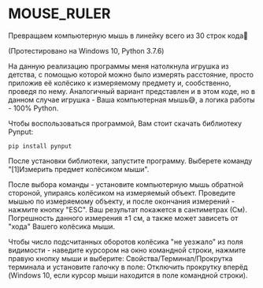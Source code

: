 # MOUSE_RULER
Превращаем компьютерную мышь в линейку всего из 30 строк кода🙂

(Протестировано на Windows 10, Python 3.7.6)

На данную реализацию программы меня натолкнула игрушка из детства, с помощью которой можно было измерять расстояние, просто приложив её колёсико к измеряемому предмету и, сообственно, проведя по нему. Аналогичный вариант представлен и в этом коде, но в данном случае игрушка - Ваша компьютерная мышь😅, а логика работы - 100% Python.

Чтобы воспользоваться программой, Вам стоит скачать библиотеку Pynput:

`pip install pynput`
  
После установки библиотеки, запустите программу.
Выберете команду "[1]Измерить предмет колёсиком мыши".

После выбора команды - установите компьютерную мышь обратной стороной, упираясь колёсиком на измеряемый объект. Проведите мышью по измеряемому объекту, и после окончания измерений - нажмите кнопку "ESC". Ваш результат покажется в сантиметрах (См). Погрешность данного измерения ±1 см, а также может зависеть от "хода" Вашего колёсика мыши. 

Чтобы число подсчитанных оборотов колёсика "не уезжало" из поля видимости - наведите курсором на окно командной строки, нажмите правую кнопку мыши и выберите: Свойства/Терминал/Прокрутка терминала и установите галочку в поле: Отключить прокрутку вперёд (Windows 10, если курсор мыши находится в поле командной строки).
